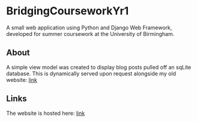 # BridgingCourseworkYr1
A small web application using Python and Django Web Framework, developed for summer coursework at the University of Birmingham.  
## About
 A simple view model was created to display blog posts pulled off an sqLite database. This is dynamically served upon request alongside my old website: [link](https://danielbatchford.github.io)
 
## Links
The website is hosted here: [link](https://danielbatchford.pythonanywhere.com/)
